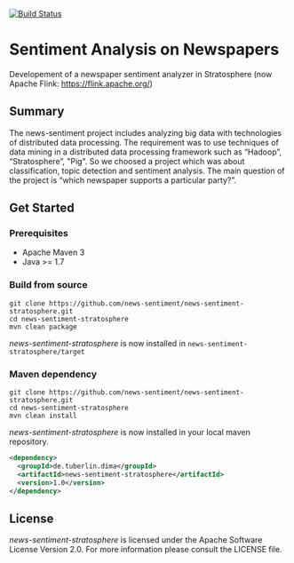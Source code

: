 [![Build Status](https://travis-ci.org/news-sentiment/news-sentiment-stratosphere.svg)](https://travis-ci.org/news-sentiment/news-sentiment-stratosphere)

# Sentiment Analysis on Newspapers
Developement of a newspaper sentiment analyzer in Stratosphere (now Apache Flink: https://flink.apache.org/)

## Summary
The news-sentiment project includes analyzing big data with technologies of distributed data processing. The requirement was to use techniques of data mining in a distributed data processing framework such as “Hadoop”, “Stratosphere”, "Pig". So we choosed a project which was about classification, topic detection and sentiment analysis. The main question of the project is “which newspaper supports a particular party?”.

## Get Started

### Prerequisites

* Apache Maven 3
* Java >= 1.7

### Build from source
```
git clone https://github.com/news-sentiment/news-sentiment-stratosphere.git
cd news-sentiment-stratosphere
mvn clean package
```
_news-sentiment-stratosphere_ is now installed in `news-sentiment-stratosphere/target`

### Maven dependency
```shell
git clone https://github.com/news-sentiment/news-sentiment-stratosphere.git
cd news-sentiment-stratosphere
mvn clean install
```
_news-sentiment-stratosphere_ is now installed in your local maven repository.

```xml
<dependency>
  <groupId>de.tuberlin.dima</groupId>
  <artifactId>news-sentiment-stratosphere</artifactId>
  <version>1.0</version>
</dependency>
```

## License

_news-sentiment-stratosphere_ is licensed under the Apache Software License Version 2.0. For more
information please consult the LICENSE file.

